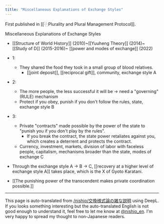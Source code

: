 ```yaml
---
title: "Miscellaneous Explanations of Exchange Styles"
---
```


First published in [[⿻Plurality and Plural Management Protocol]].

Miscellaneous Explanations of Exchange Styles
- [[Structure of World History]] (2010)~[[Yuuheng Theory]] (2014)~[[Study of D]] (2015-2016)~ [[power and modes of exchange]] (2022)
- 1:
    - They shared the food they took in a small group of blood relatives.
        - [[joint deposit]], [[reciprocal gift]], community, exchange style A
- 2:
    - The more people, the less successful it will be -> need a "governing" (RULE) mechanism
    - Protect if you obey, punish if you don't follow the rules, state, exchange style B
- 3:
    - Private "contracts" made possible by the power of the state to "punish you if you don't play by the rules".
        - If you break the contract, the state power retaliates against you, which creates a deterrent and protects the contract.
    - Currency, investment, markets, division of labor with faceless people, capitalism, mechanisms broader than the state, modes of exchange C
- Through the exchange style A -> B -> C, [[recovery at a higher level of exchange style A]] takes place, which is the X of Gyoto Karatani.


- [[The punishing power of the transcendent makes private coordination possible.]]

---
This page is auto-translated from [/nishio/交換様式論の雑な説明](https://scrapbox.io/nishio/交換様式論の雑な説明) using DeepL. If you looks something interesting but the auto-translated English is not good enough to understand it, feel free to let me know at [@nishio_en](https://twitter.com/nishio_en). I'm very happy to spread my thought to non-Japanese readers.